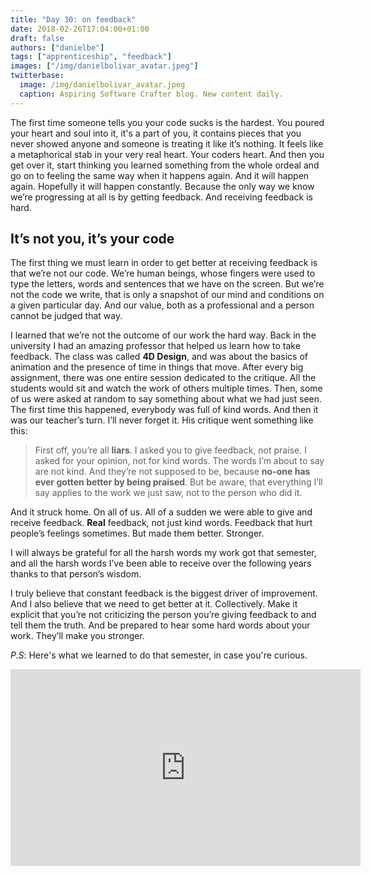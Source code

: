 ```yaml
---
title: "Day 30: on feedback"
date: 2018-02-26T17:04:00+01:00
draft: false
authors: ["danielbe"]
tags: ["apprenticeship", "feedback"]
images: ["/img/danielbolivar_avatar.jpeg"]
twitterbase: 
  image: /img/danielbolivar_avatar.jpeg
  caption: Aspiring Software Crafter blog. New content daily.
---
```


The first time someone tells you your code sucks is the hardest. You poured your heart and soul into it, it's a part of you, it contains pieces that you never showed anyone and someone is treating it like it’s nothing. It feels like a metaphorical stab in your very real heart. Your coders heart. And then you get over it, start thinking you learned something from the whole ordeal and go on to feeling the same way when it happens again. And it will happen again. Hopefully it will happen constantly. Because the only way we know we’re progressing at all is by getting feedback. And receiving feedback is hard. 

## It’s not you, it’s your code
The first thing we must learn in order to get better at receiving feedback is that we’re not our code. We’re human beings, whose fingers were used to type the letters, words and sentences that we have on the screen. But we’re not the code we write, that is only a snapshot of our mind and conditions on a given particular day. And our value, both as a professional and a person cannot be judged that way. 

I learned that we’re not the outcome of our work the hard way. Back in the university I had an amazing professor that helped us learn how to take feedback. The class was called **4D Design**, and was about the basics of animation and the presence of time in things that move. After every big assignment, there was one entire session dedicated to the critique. All the students would sit and watch the work of others multiple times. Then, some of us were asked at random to say something about what we had just seen. The first time this happened, everybody was full of kind words. And then it was our teacher’s turn. I’ll never forget it. His critique went something like this: 

> First off, you’re all **liars**. I asked you to give feedback, not praise. I asked for your opinion, not for kind words. The words I’m about to say are not kind. And they’re not supposed to be, because **no-one has ever gotten better by being praised**. But be aware, that everything I’ll say applies to the work we just saw, not to the person who did it. 

And it struck home. On all of us. All of a sudden we were able to give and receive feedback. **Real** feedback, not just kind words. Feedback that hurt people’s feelings sometimes. But made them better. Stronger. 

I will always be grateful for all the harsh words my work got that semester, and all the harsh words I’ve been able to receive over the following years thanks to that person’s wisdom. 

I truly believe that constant feedback is the biggest driver of improvement. And I also believe that we need to get better at it. Collectively. Make it explicit that you’re not criticizing the person you’re giving feedback to and tell them the truth. And be prepared to hear some hard words about your work. They’ll make you stronger.

_P.S_: Here's what we learned to do that semester, in case you're curious. 

<iframe width="560" height="315" src="https://www.youtube.com/embed/OC5vVKu_mYQ?rel=0" frameborder="0" allow="autoplay; encrypted-media" allowfullscreen></iframe>